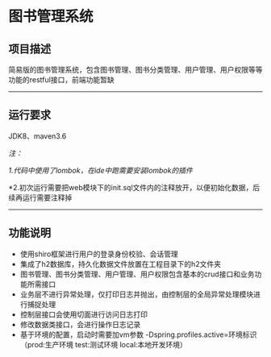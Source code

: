 # 图书管理系统

## 项目描述
简易版的图书管理系统，包含图书管理、图书分类管理、用户管理、用户权限等等功能的restful接口，前端功能暂缺

***

## 运行要求

JDK8、maven3.6

*注：*

*1.代码中使用了lombok，在ide中跑需要安装lombok的插件*

*2.初次运行需要把web模块下的init.sql文件内的注释放开，以便初始化数据，后续再运行需要注释掉

***

## 功能说明
* 使用shiro框架进行用户的登录身份校验、会话管理
* 集成了h2数据库，持久化数据文件放置在工程目录下的h2文件夹
* 图书管理、图书分类管理、用户管理、用户权限包含基本的crud接口和业务功能所需接口
* 业务层不进行异常处理，仅打印日志并抛出，由控制层的全局异常处理模块进行捕捉处理
* 控制层接口会使用切面进行访问日志打印
* 修改数据类接口，会进行操作日志记录
* 基于环境的配置，启动时需要加vm参数 -Dspring.profiles.active=环境标识 （prod:生产环境  test:测试环境  local:本地开发环境）






